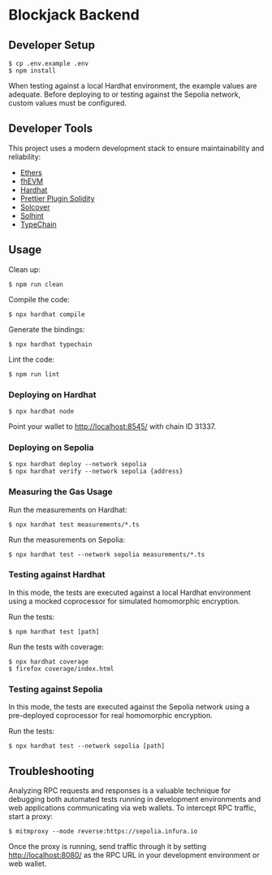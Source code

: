 # Blockjack Backend

## Developer Setup

	$ cp .env.example .env
	$ npm install

When testing against a local Hardhat environment, the example values are adequate. Before deploying to or testing against the Sepolia network, custom values must be configured.

## Developer Tools

This project uses a modern development stack to ensure maintainability and reliability:

- [Ethers](https://github.com/ethers-io/ethers.js/)
- [fhEVM](https://github.com/zama-ai/fhevm-solidity)
- [Hardhat](https://github.com/nomiclabs/hardhat)
- [Prettier Plugin Solidity](https://github.com/prettier-solidity/prettier-plugin-solidity)
- [Solcover](https://github.com/sc-forks/solidity-coverage)
- [Solhint](https://github.com/protofire/solhint)
- [TypeChain](https://github.com/ethereum-ts/TypeChain)

## Usage

Clean up:

	$ npm run clean

Compile the code:

	$ npx hardhat compile

Generate the bindings:

	$ npx hardhat typechain

Lint the code:

	$ npm run lint

### Deploying on Hardhat

	$ npx hardhat node

Point your wallet to [http://localhost:8545/](http://localhost:8545/) with chain ID 31337.

### Deploying on Sepolia

	$ npx hardhat deploy --network sepolia
	$ npx hardhat verify --network sepolia {address}

### Measuring the Gas Usage

Run the measurements on Hardhat:

	$ npx hardhat test measurements/*.ts

Run the measurements on Sepolia:

	$ npx hardhat test --network sepolia measurements/*.ts

### Testing against Hardhat

In this mode, the tests are executed against a local Hardhat environment using a mocked coprocessor for simulated homomorphic encryption.

Run the tests:

	$ npm hardhat test [path]

Run the tests with coverage:

	$ npx hardhat coverage
	$ firefox coverage/index.html

### Testing against Sepolia

In this mode, the tests are executed against the Sepolia network using a pre-deployed coprocessor for real homomorphic encryption.

Run the tests:

	$ npx hardhat test --network sepolia [path]

## Troubleshooting

Analyzing RPC requests and responses is a valuable technique for debugging both automated tests running in development environments and web applications communicating via web wallets. To intercept RPC traffic, start a proxy:

	$ mitmproxy --mode reverse:https://sepolia.infura.io

Once the proxy is running, send traffic through it by setting [http://localhost:8080/](http://localhost:8080/) as the RPC URL in your development environment or web wallet.
